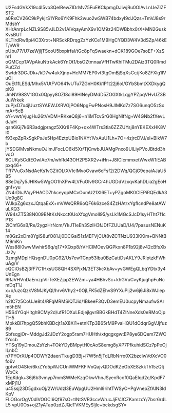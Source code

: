 U2FsdGVkX19c4I5vo3QelBewZlDrMv75FuEKCkpmgDJiwjRu0OlAvLnUeZlZFST2
a0RxCV26C9kPykjrS1YRo6YK9Fhk2wuo2wSWB74bdxyI9dJQzs+TmVJ8s9rMdsbY
XHrAnrpLcNZL9S85vJLD2v1AlVqayAmX9v1OM9z24DWBbhx0rX+MN2GuskKvsBUT
KLTIrdRw8pi4C3Xrxt+NRSckRDrqgZzYzKCe1M9HgCYQD3W4V3dSZp/46kET/nWR
pUbu77/U7zeWjljTScoU5bxpirfal/tGc8pFqSwaekn+dCK189GOe7soEF+XzSm1
oGMCcpTAVpAkuNtrkAck6YnOt1/bsOZtmnaaVfHTwKhiTMu2DAiz3TQ0RmdPuCZd
Swtdr3DGJDk+/kD7w4ukXjnp+HcMM7EP0vt3tgOmBjSqXsCc/jKo8ZFXlg1IVuOl
OuEt11LESd/Mhx5VUtFVO641vUTu7ZGnH0Kk1P1t22j6oI/GYbSbmtXXDkygQpK8
JmNV98SV1GGx0Qpyy8OZI8cI89HlNeyDMdD5ZOGXtkLqgYPZpqVHvUZ3BJuWrkek
zuPjxD7x4jUuztSYAEWJXRVGjPO6NpgFwPNosH9JlMKd7z7SG6unqO5zSxmA+5cB
oY+vwt/vjugHu26tVvDM+RKxeQ8j6+n1iMTcvSrG0HgNlfNg+W4GNb2fXevLdJuH
qsn6iGj7k6R3adgjpragz5XKr8F4Kp+qx4WTrs3tla6ZZZUYsj8nYEKEXxHK8VI0
f93xpZpRxSgkPsJe5Hp4EztpUBio1NXYt1VxAuU1Lh+7O+4zjrcDVJ/el+BIkW7b
jYSDGlMvsNkmuOJlmJFocLO6kI5Xr/TjCrwbJUAMgPnxo9UlLiyPVcJBtdd3hvqO
8CUKy5CdtEOwlAe7m/whRd43OH2PSXR2v+iHn+J8ICIcmmxetWwxW1iEABpxq46+
Tff7VuGxNsdAeKs1vGZitOLtXVIcIMvoGvaw6cFsf2/2DWq/QCjG9epaiAJaU585
88eDq7y5JHIKw5WgOO1hXPw4LVFuOlv9GCr4hUGDdVzxqvKahDLia2gEoHgnf+yu
ZN4rDbJVqyPHACD7hkceyqpMCvOumU21XI6ET+yPZgoMK0ClEPiRQEdkA3Uo9g8C
WJkpZg6czxJQtqaExX+mVWsQRR6oQF6k6zceS4ZzHAtrxYgfIcndPe8atAWuLKQ3
W94sZT538N009BNtKsNkcct0UoXfxgVmoIl95/ysLk1MGcSJcD1syHTht7f1cP13
2iChfG6sB/Re/2ygzHrNcm/YkJTIeEh3SzIH3fJDfFZUUaD/U4/7pasusNENuK14
m8Gz2xDm8YgIS8ufO81Jj0DCGai51zMEFVjCUt8vZCTNzU933KKim+BNNtBM9mKn
Wes88I0wwMwhirS6q/q17+XQxp8/rVHClMOevQGPkxn8P1b92j8v42cBfsXbJz2y
3zmgMDplHQsgnDU0pG92/Us7ewTCnp53lbu0BzCattDsAKLY9JRlptzkFWhuAg/V
cQCiOsB2j3fF7C1HxsUG8QH4SXPjxN/3ET3kcXbAv+yvGWEgQLbqYDtx3y4UnEgn
6RJVHVnDaEmzpVlrTeXEZjap2EWZm+ya4HBhvSc+khGVuCvyKjughpFuNcmDqT1J
x+o/uzcQzkV8MJKyQl/hrv6Vhy2+0OjLFK5dZEhvS9YXuPij2w6j6Ji8xWJlepXe
h2IC7z5CoUJe8t4/RFqMRMSiQTJid/1BkeeF3QvD3emEU0ucpyNmaufwSArm5hEN
H5S4YGqHltgh9CMy2d/ufR1OXuLEdjejlgvrBBGkBHdT4ZlNneXds0eRMoOjpTH5
MpkkBl7hpgQ59bhKBDcjt1aX8XI1+etnKTp3B65rM9PvaHQU1dOdqrGgVJjfuz89
SbfsqgjOr+MddgJd2JDzY2ogp5ram7HUHth/xtgqgxgwtEP8ye6DQem7ZWCfYccb
YTSq19yDmouZsYzh+TOkYDyBMpytH0cAoS8emg8yXP7PfkuhidSCz7pPeOjILnbC
n7PYOrXUp4ODWY2daer/TkugD3Bj+i7W5n5jTdLRbNrro0X2bzcIwVdXcVO0fo6v
gptwtO4Ste/6krZYd5pWJCUnlWMFKFlVxQajvQDOdKZeGbXE8zkkTh15zQIjWoCk
1EgKdgk+36j6b3vmyp7mmSWMeKzqOkwVhnJSyenRcof0QaEIqd2c/KpdF7xMPj1U
u45ssj23D5gdxuOj/2W/Udzl3EuWpgUU2Hml9rihtTWSyO+PgVnepZfAIN3IdKpV
FLOGorOgV0dlVOGCl6Qf97sO+tlNtSVR3ccvWrucJjEVJCZKxmzcY/7bsr6r4LL5
vpU0Os+ojZ1yATap0zdZJQcTVKMEySljIc+bckdsgSY=
